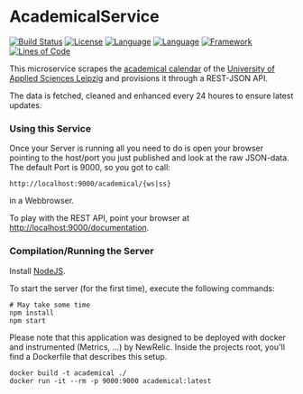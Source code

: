 # AcademicalService

[![Build Status](https://snap-ci.com/HTWK-App/AcademicalService/branch/master/build_image)](https://snap-ci.com/HTWK-App/AcademicalService/branch/master)
[![License](https://img.shields.io/badge/License-GPLv3-green.svg)](https://github.com/HTWK-App/AcademicalService/blob/master/LICENSE)
[![Language](https://img.shields.io/badge/Language-Javascript%20ECMA2015-lightgrey.svg)](https://developer.mozilla.org/en-US/docs/Web/JavaScript)
[![Language](https://img.shields.io/badge/Framework-NodeJS%206.9-blue.svg)](https://nodejs.org/)
[![Framework](https://img.shields.io/badge/Webserver-Hapi%2016-blue.svg)](http://hapijs.com/)
[![Lines of Code](https://img.shields.io/badge/loc-338-lightgrey.svg)]()

This microservice scrapes the [academical calendar](https://www.htwk-leipzig.de/de/studierende/aktuelles-kalender/akademischer-kalender/sommersemester/) of the [University of Applied Sciences Leipzig](https://www.htwk-leipzig.de/en) and provisions it through a REST-JSON API.

The data is fetched, cleaned and enhanced every 24 houres to ensure latest updates.

### Using this Service ###

Once your Server is running all you need to do is open your browser pointing to the host/port you just published and look at the raw JSON-data. The default Port is 9000, so you got to call:

``` http://localhost:9000/academical/{ws|ss} ```

in a Webbrowser.

To play with the REST API, point your browser at [http://localhost:9000/documentation](http://localhost:9000/documentation).

### Compilation/Running the Server  ###

Install [NodeJS](https://nodejs.org/).

To start the server (for the first time), execute the following commands:

```
# May take some time
npm install
npm start
```

Please note that this application was designed to be deployed with docker and instrumented (Metrics, ...) by NewRelic. Inside the projects root, you'll find a Dockerfile that describes this setup.

```
docker build -t academical ./
docker run -it --rm -p 9000:9000 academical:latest
```
